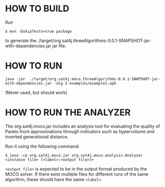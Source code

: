 # HOW TO BUILD 

Run

```
$ mvn -DskipTests=true package
```

to generate the ./target/org.sat4j.threeAlgorithms-0.0.1-SNAPSHOT-jar-with-dependencies.jar jar file.

# HOW TO RUN

```
java -jar  ./target/org.sat4j.moco.threeAlgorithms-0.0.1-SNAPSHOT-jar-with-dependencies.jar -alg 2 examples/example1.opb
```

(Never used, but should work)
# HOW TO RUN THE ANALYZER

The org.sat4j.moco.jar includes an analysis tool for evaluating the quality of Pareto front approximations
through indicators such as hypervolume and inverted generational distance.

Run it using the following command:

```
$ java -cp org.sat4j.moco.jar org.sat4j.moco.analysis.Analyzer <instance file> [<label>:<output file>]+
```

`<output file>` is expected to be in the output format produced by the MOCO solver.
If there exist multiple files for different runs of the same algorithm, these should have the same `<label>`.
